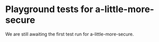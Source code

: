 # Playground tests for a-little-more-secure
We are still awaiting the first test run for a-little-more-secure.
